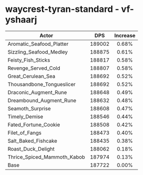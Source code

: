 # waycrest-tyran-standard - vf-yshaarj
| Actor | DPS | Increase |
|---|:---:|:---:|
|Aromatic_Seafood_Platter|189002|0.68%|
|Sizzling_Seafood_Medley|188875|0.61%|
|Feisty_Fish_Sticks|188817|0.58%|
|Revenge_Served_Cold|188807|0.58%|
|Great_Cerulean_Sea|188692|0.52%|
|Thousandbone_Tongueslicer|188692|0.52%|
|Draconic_Augment_Rune|188648|0.49%|
|Dreambound_Augment_Rune|188632|0.48%|
|Seamoth_Surprise|188608|0.47%|
|Timely_Demise|188546|0.44%|
|Fated_Fortune_Cookie|188508|0.42%|
|Filet_of_Fangs|188473|0.40%|
|Salt_Baked_Fishcake|188435|0.38%|
|Roast_Duck_Delight|188062|0.18%|
|Thrice_Spiced_Mammoth_Kabob|187974|0.13%|
|Base|187722|0.00%|
